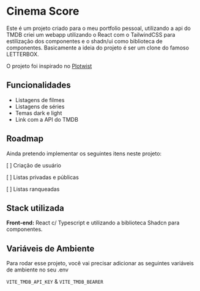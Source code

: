 
# Cinema Score

Este é um projeto criado para o meu portfolio pessoal, utilizando a api do TMDB criei um webapp utilizando o React com o TailwindCSS para estilização dos componentes e o shadn/ui como biblioteca de componentes. Basicamente a ideia do projeto é ser um clone do famoso LETTERBOX. 

O projeto foi inspirado no [Plotwist](https://plotwist.app/pt-BR/home)

## Funcionalidades

- Listagens de filmes
- Listagens de séries
- Temas dark e light
- Link com a API do TMDB


## Roadmap

Ainda pretendo implementar os seguintes itens neste projeto:

[ ]  Criação de usuário

[ ]  Listas privadas e públicas

[ ]  Listas ranqueadas

## Stack utilizada

**Front-end:** React c/ Typescript e utilizando a biblioteca Shadcn para componentes.


## Variáveis de Ambiente

Para rodar esse projeto, você vai precisar adicionar as seguintes variáveis de ambiente no seu .env

`VITE_TMDB_API_KEY`
&
`VITE_TMDB_BEARER`
